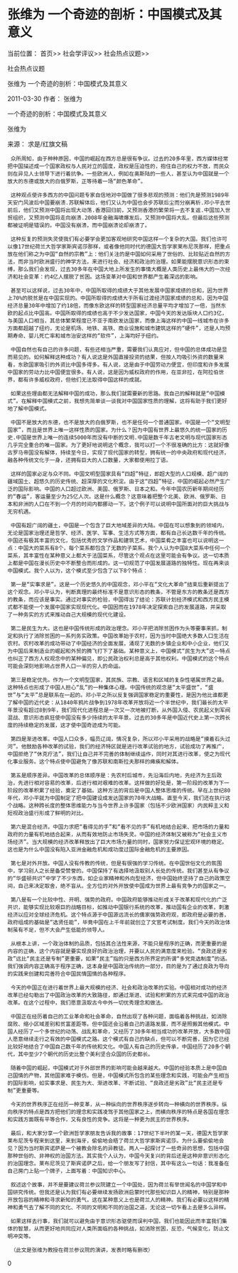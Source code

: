 # 张维为 一个奇迹的剖析：中国模式及其意义

当前位置： 首页>> 社会学评议>> 社会热点议题>>

社会热点议题

张维为 一个奇迹的剖析：中国模式及其意义

2011-03-30 作者： 张维为

一个奇迹的剖析：中国模式及其意义

 张维为

来源： 求是/红旗文稿 

     众所周知，由于种种原因，中国的崛起在西方总是很有争议。过去的20多年里，西方媒体经常把中国描述成一个国家政权与人民对立的国度，政权是压迫性的，抱住自己的权力不放，而民众则在异见人士领导下进行着抗争。一些欧洲人，例如在奥斯陆的一些人，甚至认为中国就是一个放大的东德或放大的白俄罗斯，正等待着一场“颜色革命”。

     这种观点使许多西方的中国问题专家自信地对中国做了很多悲观的预测：他们先是预测1989年天安门风波后中国要崩溃.苏联解体后，他们又认为中国也会步苏联后尘而分崩离析.邓小平去世前后，他们又预测中国将出现大动荡.香港回归前，又预测香港的繁荣将一去不复返.中国加入世贸组织，又预测中国将走向崩溃.2008年金融海啸爆发后，又预测中国将大乱。但最后这些预测都被证明是错误的。中国没有崩溃，而中国崩溃论却崩溃了。

     这种反复的预测失灵使我们有必要学会更加客观地研究中国这样一个复杂的大国。我们也许可以像17世纪荷兰大哲学家斯宾诺莎那样，或者像他同时代的德国大哲学家莱布尼茨那样，把重点放在他们称之为中国“自然的宗教”上：他们关注的是中国如何采用了世俗的、比较贴近自然的方法，而非当时欧洲盛行的神学方法，来进行社会、经济和政治的治理。如果能摆脱意识形态的束缚，那么我们会发现，过去30多年在中国大地上所发生的事情大概是人类历史上最伟大的一次经济和社会变革：约4亿人摆脱了贫困。这场变革对中国和世界都产生着深远的影响。

     甚至可以这样说，过去30年中，中国所取得的成绩大于其他发展中国家成绩的总和，因为世界上70%的脱贫是在中国实现的。中国所取得的成绩大于所有过渡经济国家成绩的总和，因为中国经济总量30年中增加了约18倍，而像东欧这样的转型国家经济总量平均才增加了一倍，当然东欧的起点比中国高。中国所取得的成绩也高于不少发达国家，中国今天的发达版块人口约3亿，与美国人口相当，其总体繁荣程度已不亚于南欧发达国家，而像上海这样的中国一线城市在许多方面都超越了纽约，无论是机场、地铁、高铁、商业设施和城市建筑这样的“硬件”，还是人均预期寿命、婴儿死亡率和城市治安这样的“软件”，上海均好于纽约。

     中国自然也有自己的许多问题，有些还相当严重，需要我们认真应对，但中国的总体成功是显而易见的。如何解释这种成功？有人说这是外国直接投资的结果，但按人均吸引外资的数量来看，东欧国家吸引的外资比中国多得多。有人说，这是由于中国劳动力便宜，但印度和许多发展中国家的劳动力比中国便宜很多。有人说，这是因为威权政府的作用，在亚非拉，在阿拉伯世界，都有许多威权政府，但他们无法取得中国这样的成就。

     如果这些理由都无法解释中国的成功，那么我们就需要新的思路。我自己的解释就是“中国模式”。在解释中国模式之前，我想先简单谈一谈我对中国国家性质的理解，这将有助于我们更好地了解中国模式。

     中国不是放大的东德，也不是放大的白俄罗斯，也不是任何一个普通国家。中国是一个“文明型国家”，而且是世界上唯一这样性质的国家。为什么？因为中国有世界上最悠久的统一国家的历史.中国是世界上唯一的连续5000年而没有中断的文明.中国是数千年古老文明与现代国家形态几乎完全重合的唯一国家。为了更好地说明这个概念，我可以打一个不很准确的比方：这就好像古罗马帝国没有解体，持续至今日，实现了现代国家的转型，拥有统一的中央政府和现代经济，融各种传统文化于一身，还拥有巨大的人口数量，大家都使用拉丁语。

     这样的国家必定与众不同。中国文明型国家具有“四超”特征，即超大型的人口规模、超广阔的疆域国土、超悠久的历史传统、超深厚的文化积淀。由于这“四超”特征，中国的崛起必然产生广泛的国际影响。中国的人口超过欧洲、美国、俄罗斯、日本之和。今年中国农历新年期间经历的“春运”，客运量至少为25亿人次。这是什么概念？这意味着把整个北美、欧洲、俄罗斯、日本和非洲的人口在不到一个月的时间内都挪动一下。这个例子可以说明中国所面对的巨大挑战与无穷机遇。

     中国有超广阔的疆土，中国是一个包含了巨大地域差异的大陆。中国在可以想象到的领域内，无论是国家治理还是哲学、经济、医学、军事、生活方式等方面，都有自己长达数千年的传统。中国还有极其丰富的文化，包括优秀的文学作品和建筑艺术，中国菜肴之丰富也可以说明这一点：中国大的菜系有8个，每个菜系都包含了无数的子菜系。我个人认为中国8大菜系中任何一个菜系，其丰富性在某种意义上都大于法国菜系，尽管这个观点在这里可能会有争议。这一切本质上都是中国在漫长历史中不断整合而形成的。这一切规范了中国发展道路的独特性。现在再来谈中国模式。我个人以为，这个模式至少包含了以下8个特点：

     第一是“实事求是”。这是一个历史悠久的中国观念，邓小平在“文化大革命”结束后重新提出了这个观念。邓小平认为，判断真理的最终标准不是意识形态的教条，不管是东方的教条还是西方的教条，而应该是事实。通过对事实的检验，中国得出了结论：苏联计划经济模式和西方民主模式都不能使一个发展中国家实现现代化。中国因而在1978年决定探索自己的发展道路，并采取了一种务实的方式来推动自己大规模的现代化建设。

     第二是民生为大。这也是中国传统形成的政治理念。邓小平把消除贫困作为头等要事来抓，制定和执行了消除贫困的一系列务实政策。中国改革始于农村，因为当时中国绝大多数人口生活在农村。农村改革的成功带动了中国经济的全面发展，涌现了无数的乡镇企业和中小企业，他们又为中国后来制造业的崛起和外贸的腾飞打下了基础。某种意义上，中国模式“民生为大”这一特点也纠正了西方人权观念中的某种偏见，即公民政治权利总是高于其他权利。中国模式的这个特点可能会深刻地影响占世界人口一半的穷人的命运。

     第三是稳定优先。作为一个文明型国家，其民族、宗教、语言和区域的复杂性堪属世界之最。这种特点也形成了中国人担心“乱”的一种集体心理。中国传统的观念是“太平盛世”，“盛世”与“太平”总是联系在一起的。邓小平之所以反复强调国家稳定的重要性，是因为他比谁都更了解中国的近代史：从1840年鸦片战争到1978年改革开放将近一个半世纪中，我们最长的太平年景没有超过8到9年，我们现代化进程总是一次又一次地被打断，从外国入侵、农民起义到军阀混战、意识形态疯狂使中国没有多少持续的太平年景。过去的30多年是中国近代史上第一次跨长度的持续稳定的发展，这才使中国奇迹成为可能。

     第四是渐进改革。中国人口众多，幅员辽阔，情况复杂，所以邓小平采用的战略是“摸着石头过河”。他鼓励各种改革的试验，我们的经济特区就是进行改革试验的地方，试验成功了再推广，中国拒绝了“休克疗法”，我们让自己并不完善的体制继续运作，同时对其进行改革，使之为现代化事业服务。这个特点使中国避免了像苏联和南斯拉夫那样的瘫痪和解体。

     第五是顺序差异。中国改革的总体顺序是：先农村后城市，先沿海后内地，先经济为主后政治，先进行相对容易的改革，后进行相对艰难的改革。这样做的好处是，第一阶段的改革为下一阶段的改革积累了经验，奠定了基础。这种方法的背后是中国人整体思维的传统。早在上世纪80年代，邓小平就为中国制定了把中国建设成发达国家的70年大战略。直至今天，我们还在执行这个战略。这种跨长度的整体思维能力与当今世界上许多国家（包括不少欧洲国家）内民粹主义和短视政治盛行形成了鲜明的对比。

     第六是混合经济。中国力求把“看得见的手”和“看不见的手”有机地结合起来、把市场的力量和政府的力量有机地结合起来，从而有效地防止市场失灵。中国的经济体制又被称为“社会主义市场经济”。当大规模的经济改革释放出了巨大市场力量的同时，国家努力保证宏观环境的稳定。这也是为什么中国没有陷入亚洲金融危机和成功度过国际金融危机的主要原因。

     第七是对外开放。中国人没有传教的传统，但是有很强的学习传统。在中国世俗文化的氛围中，学习别人之长是备受赞誉的。中国保持了有选择地汲取别人长处的传统。我们甚至从有争议的“华盛顿共识”中学了不少东西，如企业家精神和外向型经济，但中国始终坚持了自己的政策空间，自己来决定取舍，绝不盲从。全方位的对外开放使中国成为世界上最有竞争力的国家之一。

     第八是有一个比较中性、开明、强势的政府。中国政府能够推动形成关于改革和现代化的广泛共识，能够实现比较艰巨的战略目标，如推动中国银行系统的改革，推动国有企业的改革，刺激经济以应对全球经济危机。这个特点源于中国源远流长的儒家强势政府观，即政府是必要的善，政府组成的基础是“选贤任能”，毕竟中国在上千年前就创立了文官考试制度。我们今天的政治体制虽有不足，但不大会产生低能的领导人。

     从根本上讲，一个政治体制的品质，包括其合法性来源，不能只是程序的正确，而更重要的是内容的正确，这个内容就是要实现良好的政治治理，并要以人民的满意度来检验。“良政还是劣政”远比“民主还是专制”更重要，如果“民主”指的只是西方所界定的所谓“多党竞选制度”的话。我们强调内容正确高于程序正确，这本身是中国政治传统的一部分，目的是为了通过良政为导向的实践来创建和完善符合中国民情国情的各种程序。

     今天的中国正在进行着世界上最大规模的经济、社会和政治改革的实验。中国相对成功的经济改革已经勾勒出了中国政治改革的大致路径，即通过渐进、试验和积累的方式来完成中国的政治改革。在这个过程中，我们愿意汲取古今中外一切优秀理念和做法。

     中国正在经历着自己的工业革命和社会革命，自然出现了各种问题，面临着各种挑战，如消除腐败、缩小区域差别和贫富差距等。但中国还会沿着自己的道路发展，而不是照搬其他模式。中国人经历了一个多世纪的动荡、战乱和革命，又经历了30多年相当成功的改革开放，大多数中国人愿意继续走行之有效的中国模式之路。这个模式有自己的缺点，但可以不断完善，因为它已经比较好地结合了中国自己数千年的传统和文化。中国人有自己的历史传承，中国经历了20多个朝代，其中至少7个朝代的历史比整个美利坚合众国的历史都长。

     随着中国的崛起，中国模式对于外部世界的影响可能会越来越大。中国的经验本质上是中国自己国情的产物，其他国家难于模仿。但是，中国模式所包含的某些理念和实践，可能会产生相当的国际影响，如实事求是、民生为大、渐进改革、不断试验、“良政还是劣政”比“民主还是专制”更重要等。

     今天的世界秩序正在经历一种变革，从一种纵向的世界秩序逐步转向一种横向的世界秩序。纵向秩序的特点是西方把他们的理念和实践凌驾于其他国家之上，而横向秩序的特点是各国在理念和实践方面既有平等合作，又有良性的竞争。这将是一种更为民主的世界秩序。

     最后，和大家分享一个欧洲哲学家朋友告诉我的故事：17世纪下半叶的某一天，德国大哲学家莱布尼茨专程来到这里，来到海牙，偷偷地会晤了荷兰大哲学家斯宾诺莎。为什么要偷偷地会见？因为当时斯宾诺萨是一个被教会除名的异教徒。两人一起探讨了一些奇异的思想，包括中国那种世俗的、非神权的治国方法。其实我个人认为，中国今天复兴的背后还是这种非意识形态化的治国理念。莱布尼茨见了斯宾诺萨之后，给一个朋友写了封信，其中有这么一句话：我准备在自己房门上贴一个牌子，上面写着：中国知识中心。

     叙述这个故事，并不是要建议荷兰参议院建立一个中国处，因为荷兰有举世闻名的中国学和中国研究传统。但我还是认为我们有必要继续发扬欧洲启蒙时代那些知识巨人的精神，特别是那种开放包容的精神和寻求新知的勇气，这在某种意义上也是荷兰人的精神。我们有必要以这样的精神和勇气去了解不同的文化、不同的文明和不同的治国之道，无论这一切乍看上去是多么异样。

     如果这样去行事，我们就可以避免由于意识形态驱使而误判中国，我们也能因此而丰富我们集体的智慧，从而更好地共同应对人类所面临的各种挑战，如消除贫困，反恐，气候变化，防止文明冲突等。

     （此文是张维为教授在荷兰参议院的演讲，发表时略有删改）

0